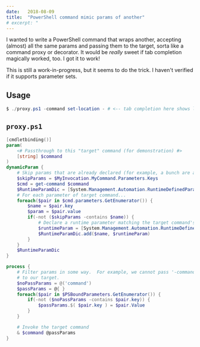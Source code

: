 ```yaml
---
date:   2018-08-09
title:  "PowerShell command mimic params of another"
# excerpt: "
---
```


I wanted to write a PowerShell command that wraps another, accepting (almost) all the same params and passing them to the target, sorta like a command proxy or decorator.  It would be *really* sweet if tab completion magically worked, too.  I got it to work!

This is still a work-in-progress, but it seems to do the trick.  I haven't verified if it supports parameter sets.

## Usage

```powershell
$ ./proxy.ps1 -command set-location - # <-- tab completion here shows list of params for set-location, e.g. -Path
```

## `proxy.ps1`
```powershell
[cmdletbinding()]
param(
    <# Passthrough to this "target" command (for demonstration) #>
    [string] $command
)
dynamicParam {
    # Skip params that are already declared (for example, a bunch are already introduced via CmdletBinding)
    $skipParams = $MyInvocation.MyCommand.Parameters.Keys
    $cmd = get-command $command
    $RuntimeParamDic = [System.Management.Automation.RuntimeDefinedParameterDictionary]::new()
    # For each parameter of target command...
    foreach($pair in $cmd.parameters.GetEnumerator()) {
        $name = $pair.key
        $param = $pair.value
        if(-not ($skipParams -contains $name)) {
            # Declare a runtime parameter matching the target command's parameter
            $runtimeParam = [System.Management.Automation.RuntimeDefinedParameter]::new($name, $param.parametertype, $param.attributes)
            $RuntimeParamDic.add($name, $runtimeParam)
        }
    }
    $RuntimeParamDic
}

process {
    # Filter params in some way.  For example, we cannot pass '-command'
    # to our target.
    $noPassParams = @('command')
    $passParams = @{ }
    foreach($pair in $PSBoundParameters.GetEnumerator()) {
        if(-not ($noPassParams -contains $pair.key)) {
            $passParams.$( $pair.key ) = $pair.Value
        }
    }

    # Invoke the target command
    & $command @passParams
}
```